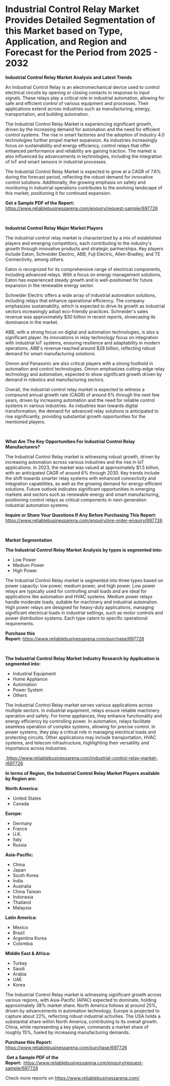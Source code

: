 <p><h1>Industrial Control Relay Market Provides Detailed Segmentation of this Market based on Type, Application, and Region and Forecast for the Period from 2025 - 2032</h1></p><p><strong>Industrial Control Relay Market Analysis and Latest Trends</strong></p>
<p><p>An Industrial Control Relay is an electromechanical device used to control electrical circuits by opening or closing contacts in response to input signals. These relays play a critical role in industrial automation, allowing for safe and efficient control of various equipment and processes. Their applications extend across industries such as manufacturing, energy, transportation, and building automation.</p><p>The Industrial Control Relay Market is experiencing significant growth, driven by the increasing demand for automation and the need for efficient control systems. The rise in smart factories and the adoption of Industry 4.0 technologies further propel market expansion. As industries increasingly focus on sustainability and energy efficiency, control relays that offer enhanced performance and reliability are gaining traction. The market is also influenced by advancements in technologies, including the integration of IoT and smart sensors in industrial processes.</p><p>The Industrial Control Relay Market is expected to grow at a CAGR of 7.6% during the forecast period, reflecting the robust demand for innovative control solutions. Additionally, the growing emphasis on safety and monitoring in industrial operations contributes to the evolving landscape of this market, positioning it for continued expansion.</p></p>
<p><strong>Get a Sample PDF of the Report:&nbsp;</strong> <a href="https://www.reliablebusinessarena.com/enquiry/request-sample/697726?utm_campaign=2527&utm_medium=2&utm_source=Github&utm_content=ia&utm_term=23032025&utm_id=industrial-control-relay">https://www.reliablebusinessarena.com/enquiry/request-sample/697726</a></p>
<p>&nbsp;</p>
<p><strong>Industrial Control Relay Major Market Players</strong></p>
<p><p>The industrial control relay market is characterized by a mix of established players and emerging competitors, each contributing to the industry's growth through innovative products and strategic partnerships. Key players include Eaton, Schneider Electric, ABB, Fuji Electric, Allen-Bradley, and TE Connectivity, among others.</p><p>Eaton is recognized for its comprehensive range of electrical components, including advanced relays. With a focus on energy management solutions, Eaton has experienced steady growth and is well-positioned for future expansion in the renewable energy sector.</p><p>Schneider Electric offers a wide array of industrial automation solutions, including relays that enhance operational efficiency. The company emphasizes sustainability, which is expected to drive its growth as industrial sectors increasingly adopt eco-friendly practices. Schneider's sales revenue was approximately $30 billion in recent reports, showcasing its dominance in the market.</p><p>ABB, with a strong focus on digital and automation technologies, is also a significant player. Its innovations in relay technology focus on integration with industrial IoT systems, ensuring resilience and adaptability in modern operations. ABB's revenue reached around $28 billion, reflecting robust demand for smart manufacturing solutions.</p><p>Omron and Panasonic are also critical players with a strong foothold in automation and control technologies. Omron emphasizes cutting-edge relay technology and automation, expected to show significant growth driven by demand in robotics and manufacturing sectors.</p><p>Overall, the industrial control relay market is expected to witness a compound annual growth rate (CAGR) of around 6% through the next few years, driven by increasing automation and the need for reliable control systems in various industries. As industries lean towards digital transformation, the demand for advanced relay solutions is anticipated to rise significantly, providing substantial growth opportunities for the mentioned players.</p></p>
<p>&nbsp;</p>
<p><strong>What Are The Key Opportunities For Industrial Control Relay Manufacturers?</strong></p>
<p><p>The Industrial Control Relay market is witnessing robust growth, driven by increasing automation across various industries and the rise in IoT applications. In 2023, the market was valued at approximately $1.5 billion, with an anticipated CAGR of around 6% through 2030. Key trends include the shift towards smarter relay systems with enhanced connectivity and integration capabilities, as well as the growing demand for energy-efficient solutions. Future outlook indicates significant opportunities in emerging markets and sectors such as renewable energy and smart manufacturing, positioning control relays as critical components in next-generation industrial automation systems.</p></p>
<p><strong>Inquire or Share Your Questions If Any Before Purchasing This Report:</strong> <a href="https://www.reliablebusinessarena.com/enquiry/pre-order-enquiry/697726?utm_campaign=2527&utm_medium=2&utm_source=Github&utm_content=ia&utm_term=23032025&utm_id=industrial-control-relay">https://www.reliablebusinessarena.com/enquiry/pre-order-enquiry/697726</a></p>
<p>&nbsp;</p>
<p><strong>Market Segmentation</strong></p>
<p><strong>The Industrial Control Relay Market Analysis by types is segmented into:</strong></p>
<p><ul><li>Low Power</li><li>Medium Power</li><li>High Power</li></ul></p>
<p><p>The Industrial Control Relay market is segmented into three types based on power capacity: low power, medium power, and high power. Low power relays are typically used for controlling small loads and are ideal for applications like automation and HVAC systems. Medium power relays handle moderate loads, suitable for machinery and industrial automation. High power relays are designed for heavy-duty applications, managing significant electrical loads in industrial settings, such as motor controls and power distribution systems. Each type caters to specific operational requirements.</p></p>
<p><strong>Purchase this Report:&nbsp;</strong><a href="https://www.reliablebusinessarena.com/purchase/697726?utm_campaign=2527&utm_medium=2&utm_source=Github&utm_content=ia&utm_term=23032025&utm_id=industrial-control-relay">https://www.reliablebusinessarena.com/purchase/697726</a></p>
<p>&nbsp;</p>
<p><strong>The Industrial Control Relay Market Industry Research by Application is segmented into:</strong></p>
<p><ul><li>Industrial Equipment</li><li>Home Appliance</li><li>Automation</li><li>Power System</li><li>Others</li></ul></p>
<p><p>The Industrial Control Relay market serves various applications across multiple sectors. In industrial equipment, relays ensure reliable machinery operation and safety. For home appliances, they enhance functionality and energy efficiency by controlling power. In automation, relays facilitate seamless operation of complex systems, allowing for precise control. In power systems, they play a critical role in managing electrical loads and protecting circuits. Other applications may include transportation, HVAC systems, and telecom infrastructure, highlighting their versatility and importance across industries.</p></p>
<p><a href="https://www.reliablebusinessarena.com/industrial-control-relay-market-r697726?utm_campaign=2527&utm_medium=2&utm_source=Github&utm_content=ia&utm_term=23032025&utm_id=industrial-control-relay">&nbsp;https://www.reliablebusinessarena.com/industrial-control-relay-market-r697726</a></p>
<p><strong>In terms of Region, the Industrial Control Relay Market Players available by Region are:</strong></p>
<p>
    <p> <strong> North America: </strong>
        <ul>
            <li>United States</li>
            <li>Canada</li>
        </ul>
        </p> 
    <p> <strong> Europe: </strong>
        <ul>
            <li>Germany</li>
            <li>France</li>
            <li>U.K.</li>
            <li>Italy</li>
            <li>Russia</li>
        </ul>
        </p> 
    <p> <strong> Asia-Pacific: </strong>
        <ul>
            <li>China</li>
            <li>Japan</li>
            <li>South Korea</li>
            <li>India</li>
            <li>Australia</li>
            <li>China Taiwan</li>
            <li>Indonesia</li>
            <li>Thailand</li>
            <li>Malaysia</li>
        </ul>
        </p> 
    <p> <strong> Latin America: </strong>
        <ul>
            <li>Mexico</li>
            <li>Brazil</li>
            <li>Argentina Korea</li>
            <li>Colombia</li>
        </ul>
        </p> 
    <p> <strong> Middle East & Africa: </strong>
        <ul>
            <li>Turkey</li>
            <li>Saudi</li>
            <li>Arabia</li>
            <li>UAE</li>
            <li>Korea</li>
        </ul>
    </p>
    </p>
<p><p>The Industrial Control Relay market is witnessing significant growth across various regions, with Asia-Pacific (APAC) expected to dominate, holding approximately 38% market share. North America follows at around 25%, driven by advancements in automation technology. Europe is projected to capture about 22%, reflecting robust industrial activities. The USA holds a substantial share within North America, contributing to its overall growth. China, while representing a key player, commands a market share of roughly 15%, fueled by increasing manufacturing demands.</p></p>
<p><strong>Purchase this Report: </strong><a href="https://www.reliablebusinessarena.com/purchase/697726?utm_campaign=2527&utm_medium=2&utm_source=Github&utm_content=ia&utm_term=23032025&utm_id=industrial-control-relay">https://www.reliablebusinessarena.com/purchase/697726</a></p>
<p>&nbsp;<strong>Get a Sample PDF of the Report:&nbsp;&nbsp;</strong><a href="https://www.reliablebusinessarena.com/enquiry/request-sample/697726?utm_campaign=2527&utm_medium=2&utm_source=Github&utm_content=ia&utm_term=23032025&utm_id=industrial-control-relay">https://www.reliablebusinessarena.com/enquiry/request-sample/697726</a></p>
<p><strong></strong></p>
<p>Check more reports on <a href="https://www.reliablebusinessarena.com/?utm_campaign=2527&utm_medium=2&utm_source=Github&utm_content=ia&utm_term=23032025&utm_id=industrial-control-relay">https://www.reliablebusinessarena.com/</a></p>